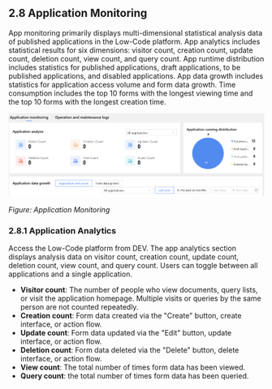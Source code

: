 ## 2.8 Application Monitoring

App monitoring primarily displays multi-dimensional statistical analysis data of published applications in the Low-Code platform. App analytics includes statistical results for six dimensions: visitor count, creation count, update count, deletion count, view count, and query count. App runtime distribution includes statistics for published applications, draft applications, to be published applications, and disabled applications. App data growth includes statistics for application access volume and form data growth. Time consumption includes the top 10 forms with the longest viewing time and the top 10 forms with the longest creation time.

<div style={{ display: 'flex', justifyContent: 'center' }}>
  <img src="/img/Application Monitoring.png" alt="Application Monitoring" width="800" />
</div>

*Figure: Application Monitoring*

### 2.8.1 Application Analytics

Access the Low-Code platform from DEV. The app analytics section displays analysis data on visitor count, creation count, update count, deletion count, view count, and query count. Users can toggle between all applications and a single application.

- **Visitor count**: The number of people who view documents, query lists, or visit the application homepage. Multiple visits or queries by the same person are not counted repeatedly.
- **Creation count**: Form data created via the "Create" button, create interface, or action flow.
- **Update count**: Form data updated via the "Edit" button, update interface, or action flow.  
- **Deletion count**: Form data deleted via the "Delete" button, delete interface, or action flow.  
- **View count**: The total number of times form data has been viewed.
- **Query count**: the total number of times form data has been queried.
